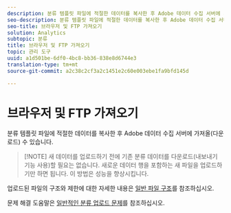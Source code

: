 ```yaml
---
description: 분류 템플릿 파일에 적절한 데이터를 복사한 후 Adobe 데이터 수집 서버에 가져올(다운로드) 수 있습니다.
seo-description: 분류 템플릿 파일에 적절한 데이터를 복사한 후 Adobe 데이터 수집 서버에 가져올(다운로드) 수 있습니다.
seo-title: 브라우저 및 FTP 가져오기
solution: Analytics
subtopic: 분류
title: 브라우저 및 FTP 가져오기
topic: 관리 도구
uuid: a1d501be-6df0-4bc8-bb36-838e8d6744e3
translation-type: tm+mt
source-git-commit: a2c38c2cf3a2c1451e2c60e003ebe1fa9bfd145d

---
```



# 브라우저 및 FTP 가져오기

분류 템플릿 파일에 적절한 데이터를 복사한 후 Adobe 데이터 수집 서버에 가져올(다운로드) 수 있습니다.

> [!NOTE] 새 데이터를 업로드하기 전에 기존 분류 데이터를 다운로드(내보내기 기능 사용)할 필요는 없습니다. 새로운 데이터 행을 포함하는 새 파일을 업로드하기만 하면 됩니다. 이 방법은 성능을 향상시킵니다.

업로드된 파일의 구조와 제한에 대한 자세한 내용은 [일반 파일 구조](../../../components/c-classifications2/c-classifications-importer/c-saint-data-files.md#concept_9EFF968DF5D244A887DE94075431C1BE)를 참조하십시오.

문제 해결 도움말은 [일반적인 분류 업로드 문제](https://helpx.adobe.com/analytics/kb/common-saint-upload-issues.html)를 참조하십시오.
